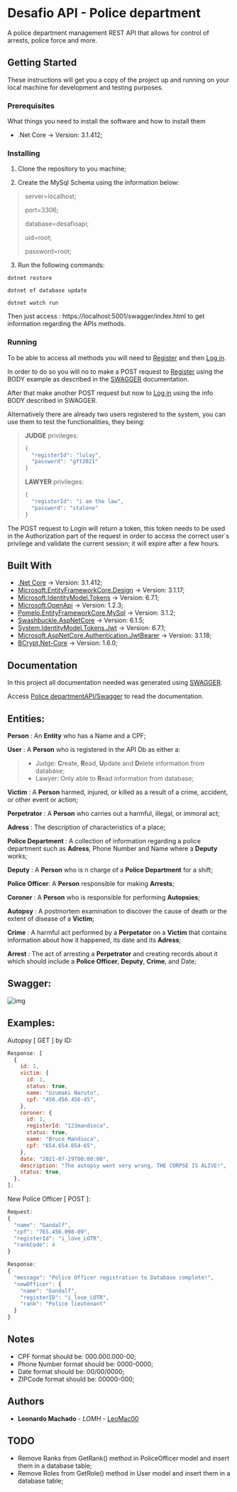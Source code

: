﻿# Desafio API - Police department

A police department management REST API that allows for control of arrests, police force and more.

## Getting Started

These instructions will get you a copy of the project up and running on your local machine for development and testing purposes.

### Prerequisites

What things you need to install the software and how to install them

- .Net Core → Version: 3.1.412;

### Installing

1. Clone the repository to you machine;

2. Create the MySql Schema using the information below:

> server=localhost;
>
> port=3306;
>
> database=desafioapi;
>
> uid=root;
>
> password=root;

3. Run the following commands:

```
dotnet restore

dotnet ef database update

dotnet watch run
```

Then just access : https://localhost:5001/swagger/index.html to get information regarding the APIs methods.

### Running

To be able to access all methods you will need to [Register](https://localhost:5001/api/v1/users/Register) and then [Log in](https://localhost:5001/.api/v1/users/Login).

In order to do so you will no to make a POST request to [Register](https://localhost:5001/api/v1/users/register) using the BODY example as described in the [SWAGGER](https://localhost:5001/swagger/index.html) documentation.

After that make another POST request but now to [Log in](https://localhost:5001/api/v1/users/login) using the info BODY described in SWAGGER.

Alternatively there are already two users registered to the system, you can use them to test the functionalities, they being:

> **JUDGE** privileges:
>
> ```javascript
> {
>   "registerId": "lulay",
>   "password": "gft2021"
> }
> ```
>
> **LAWYER** privileges:
>
> ```javascript
> {
>   "registerId": "i am the law",
>   "password": "stalone"
> }
> ```

The POST request to Login will return a token, this token needs to be used in the Authorization part of the request in order to access the correct user´s privilege and validate the current session; it will expire after a few hours.

## Built With

- [.Net Core](https://dotnet.microsoft.com/download) → Version: 3.1.412;
- [Microsoft.EntityFrameworkCore.Design](https://www.nuget.org/packages/Microsoft.EntityFrameworkCore.Design/3.1.17) → Version: 3.1.17;
- [Microsoft.IdentityModel.Tokens](https://www.nuget.org/packages/Microsoft.IdentityModel.Tokens/6.7.1) → Version: 6.7.1;
- [Microsoft.OpenApi](https://www.nuget.org/packages/Microsoft.OpenApi/1.2.3) → Version: 1.2.3;
- [Pomelo.EntityFrameworkCore.MySql](https://www.nuget.org/packages/Pomelo.EntityFrameworkCore.MySql/3.1.2) → Version: 3.1.2;
- [Swashbuckle.AspNetCore](https://www.nuget.org/packages/Swashbuckle.AspNetCore/6.1.5) → Version: 6.1.5;
- [System.IdentityModel.Tokens.Jwt](https://www.nuget.org/packages/System.IdentityModel.Tokens.Jwt/6.7.1) → Version: 6.7.1;
- [Microsoft.AspNetCore.Authentication.JwtBearer](https://www.nuget.org/packages/Microsoft.AspNetCore.Authentication.JwtBearer/3.1.18) → Version: 3.1.18;
- [BCrypt.Net-Core](https://www.nuget.org/packages/BCrypt.Net-Core/1.6.0) → Version: 1.6.0;

## Documentation

In this project all documentation needed was generated using [SWAGGER](https://swagger.io/).

Access [Police departmentAPI/Swagger](https://localhost:5001/swagger/index.html) to read the documentation.

## Entities:

**Person** : An **Entity** who has a Name and a CPF;

**User** : A **Person** who is registered in the API Db as either a:

> - Judge: **C**reate, **R**ead, **U**pdate and **D**elete information from database;
> - Lawyer: Only able to **R**ead information from database;

**Victim** : A **Person** harmed, injured, or killed as a result of a crime, accident, or other event or action;

**Perpetrator** : A **Person** who carries out a harmful, illegal, or immoral act;

**Adress** : The description of characteristics of a place;

**Police Department** : A collection of information regarding a police department such as **Adress**, Phone Number and Name where a **Deputy** works;

**Deputy** : A **Person** who is n charge of a **Police Department** for a shift;

**Police Officer**: A **Person** responsible for making **Arrests**;

**Coroner** : A **Person** who is responsible for performing **Autopsies**;

**Autopsy** : A postmortem examination to discover the cause of death or the extent of disease of a **Victim**;

**Crime** : A harmful act performed by a **Perpetator** on a **Victim** that contains information about how it happened, its date and its **Adress**;

**Arrest** : The act of arresting a **Perpetrator** and creating records about it which should include a **Police Officer**, **Deputy**, **Crime**, and Date;

## Swagger:

![img](https://i.imgur.com/iZa6sYX.png)

## Examples:

Autopsy [ GET ] by ID:

```javascript
Response: [
  {
    id: 1,
    victim: {
      id: 1,
      status: true,
      name: "Uzumaki Naruto",
      cpf: "456.456.456-45",
    },
    coroner: {
      id: 1,
      registerId: "123mandioca",
      status: true,
      name: "Bruce Mandioca",
      cpf: "654.654.654-65",
    },
    date: "2021-07-29T00:00:00",
    description: "The autopsy went very wrong, THE CORPSE IS ALIVE!",
    status: true,
  },
];
```

New Police Officer [ POST ]:

```javascript
Request:
{
  "name": "Gandalf",
  "cpf": "765.456.098-09",
  "registerId": "i_love_LOTR",
  "rankCode": 4
}

Response:
{
  "message": "Police Officer registration to Database complete!",
  "newOfficer": {
    "name": "Gandalf",
    "registerID": "i_love_LOTR",
    "rank": "Police lieutenant"
  }
}
```

## Notes

- CPF format should be: 000.000.000-00;
- Phone Number format should be: 0000-0000;
- Date format should be: 00/00/0000;
- ZIPCode format should be: 00000-000;

## Authors

- **Leonardo Machado** - _LOMH_ - [LeoMac00](https://github.com/leomac00)

## TODO

- Remove Ranks from GetRank() method in PoliceOfficer model and insert them in a database table;
- Remove Roles from GetRole() method in User model and insert them in a database table;
